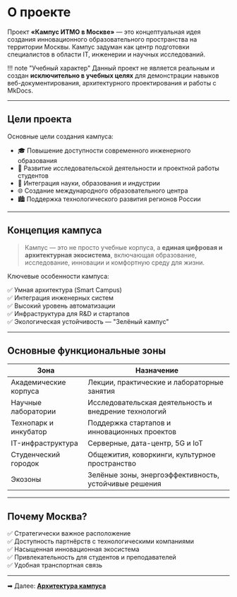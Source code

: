 # О проекте

Проект **«Кампус ИТМО в Москве»** — это концептуальная идея создания инновационного образовательного пространства на территории Москвы. Кампус задуман как центр подготовки специалистов в области IT, инженерии и научных исследований.

!!! note "Учебный характер"
    Данный проект не является реальным и создан **исключительно в учебных целях** для демонстрации навыков веб-документирования, архитектурного проектирования и работы с MkDocs.

---

## Цели проекта

Основные цели создания кампуса:

- 🎓 Повышение доступности современного инженерного образования
- 🧪 Развитие исследовательской деятельности и проектной работы студентов
- 🤝 Интеграция науки, образования и индустрии
- 🌐 Создание международного образовательного центра
- 🏙 Поддержка технологического развития регионов России

---

## Концепция кампуса

> Кампус — это не просто учебные корпуса, а **единая цифровая и архитектурная экосистема**, включающая образование, исследование, инновации и комфортную среду для жизни.

Ключевые особенности кампуса:

✅ Умная архитектура (Smart Campus)  
✅ Интеграция инженерных систем  
✅ Высокий уровень автоматизации  
✅ Инфраструктура для R&D и стартапов  
✅ Экологическая устойчивость — "Зелёный кампус"

---

## Основные функциональные зоны

| Зона | Назначение |
|------|-------------|
| Академические корпуса | Лекции, практические и лабораторные занятия |
| Научные лаборатории | Исследовательская деятельность и внедрение технологий |
| Технопарк и инкубатор | Поддержка стартапов и инновационных проектов |
| IT-инфраструктура | Серверные, дата-центр, 5G и IoT |
| Студенческий городок | Общежития, коворкинги, культурное пространство |
| Экозоны | Зелёные зоны, энергоэффективность, устойчивые решения |

---

## Почему Москва?

✅ Стратегически важное расположение  
✅ Доступность партнёрств с технологическими компаниями  
✅ Насыщенная инновационная экосистема  
✅ Привлекательность для студентов и преподавателей  
✅ Удобная транспортная связь

---

➡ Далее: **[Архитектура кампуса](architecture.md)**  
